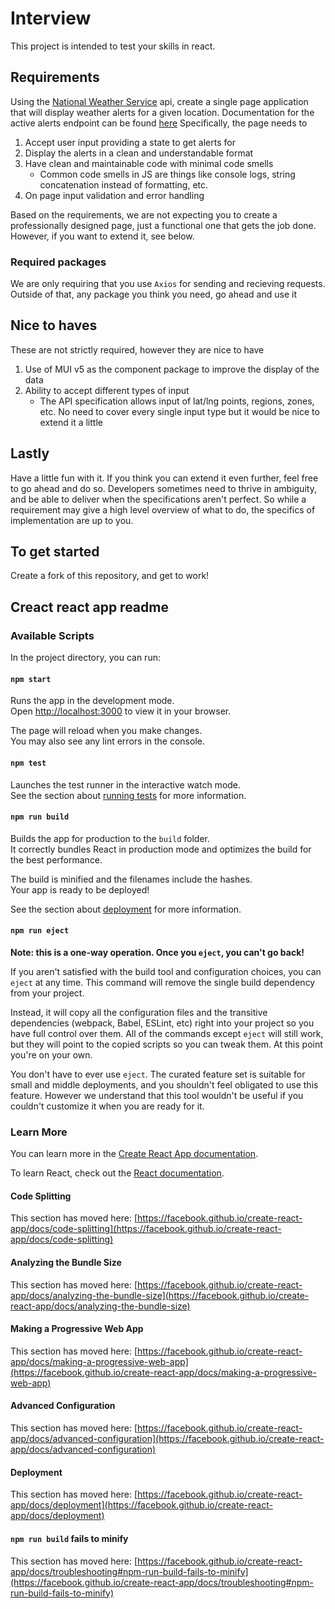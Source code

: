 # Interview

This project is intended to test your skills in react. 

## Requirements

Using the [National Weather Service](https://www.weather.gov/documentation/services-web-api) api, create a single page application that will display weather alerts for a given location. Documentation for the active alerts endpoint can be found [here](https://www.weather.gov/documentation/services-web-api#/default/alerts_active) Specifically, the page needs to

1. Accept user input providing a state to get alerts for
2. Display the alerts in a clean and understandable format
3. Have clean and maintainable code with minimal code smells
    * Common code smells in JS are things like console logs, string concatenation instead of formatting, etc.
4. On page input validation and error handling

Based on the requirements, we are not expecting you to create a professionally designed page, just a functional one that gets the job done. However, if you want to extend it, see below.

### Required packages

We are only requiring that you use `Axios` for sending and recieving requests. Outside of that, any package you think you need, go ahead and use it

## Nice to haves

These are not strictly required, however they are nice to have
1. Use of MUI v5 as the component package to improve the display of the data
2. Ability to accept different types of input
    * The API specification allows input of lat/lng points, regions, zones, etc. No need to cover every single input type but it would be nice to extend it a little

## Lastly

Have a little fun with it. If you think you can extend it even further, feel free to go ahead and do so. Developers sometimes need to thrive in ambiguity, and be able to deliver when the specifications aren't perfect. So while a requirement may give a high level overview of what to do, the specifics of implementation are up to you.

## To get started

Create a fork of this repository, and get to work!

## Creact react app readme 

### Available Scripts

In the project directory, you can run:

#### `npm start`

Runs the app in the development mode.\
Open [http://localhost:3000](http://localhost:3000) to view it in your browser.

The page will reload when you make changes.\
You may also see any lint errors in the console.

#### `npm test`

Launches the test runner in the interactive watch mode.\
See the section about [running tests](https://facebook.github.io/create-react-app/docs/running-tests) for more information.

#### `npm run build`

Builds the app for production to the `build` folder.\
It correctly bundles React in production mode and optimizes the build for the best performance.

The build is minified and the filenames include the hashes.\
Your app is ready to be deployed!

See the section about [deployment](https://facebook.github.io/create-react-app/docs/deployment) for more information.

#### `npm run eject`

**Note: this is a one-way operation. Once you `eject`, you can't go back!**

If you aren't satisfied with the build tool and configuration choices, you can `eject` at any time. This command will remove the single build dependency from your project.

Instead, it will copy all the configuration files and the transitive dependencies (webpack, Babel, ESLint, etc) right into your project so you have full control over them. All of the commands except `eject` will still work, but they will point to the copied scripts so you can tweak them. At this point you're on your own.

You don't have to ever use `eject`. The curated feature set is suitable for small and middle deployments, and you shouldn't feel obligated to use this feature. However we understand that this tool wouldn't be useful if you couldn't customize it when you are ready for it.

### Learn More

You can learn more in the [Create React App documentation](https://facebook.github.io/create-react-app/docs/getting-started).

To learn React, check out the [React documentation](https://reactjs.org/).

#### Code Splitting

This section has moved here: [https://facebook.github.io/create-react-app/docs/code-splitting](https://facebook.github.io/create-react-app/docs/code-splitting)

#### Analyzing the Bundle Size

This section has moved here: [https://facebook.github.io/create-react-app/docs/analyzing-the-bundle-size](https://facebook.github.io/create-react-app/docs/analyzing-the-bundle-size)

#### Making a Progressive Web App

This section has moved here: [https://facebook.github.io/create-react-app/docs/making-a-progressive-web-app](https://facebook.github.io/create-react-app/docs/making-a-progressive-web-app)

#### Advanced Configuration

This section has moved here: [https://facebook.github.io/create-react-app/docs/advanced-configuration](https://facebook.github.io/create-react-app/docs/advanced-configuration)

#### Deployment

This section has moved here: [https://facebook.github.io/create-react-app/docs/deployment](https://facebook.github.io/create-react-app/docs/deployment)

#### `npm run build` fails to minify

This section has moved here: [https://facebook.github.io/create-react-app/docs/troubleshooting#npm-run-build-fails-to-minify](https://facebook.github.io/create-react-app/docs/troubleshooting#npm-run-build-fails-to-minify)
